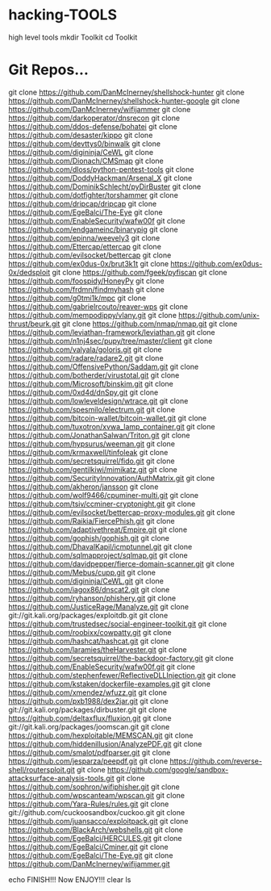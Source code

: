 # hacking-TOOLS
high level tools
mkdir Toolkit
cd Toolkit

# Git Repos...

git clone https://github.com/DanMcInerney/shellshock-hunter
git clone https://github.com/DanMcInerney/shellshock-hunter-google
git clone https://github.com/DanMcInerney/wifijammer
git clone https://github.com/darkoperator/dnsrecon
git clone https://github.com/ddos-defense/bohatei
git clone https://github.com/desaster/kippo
git clone https://github.com/devttys0/binwalk
git clone https://github.com/digininja/CeWL
git clone https://github.com/Dionach/CMSmap
git clone https://github.com/dloss/python-pentest-tools
git clone https://github.com/DoddyHackman/Arsenal_X
git clone https://github.com/DominikSchlecht/pyDirBuster
git clone https://github.com/dotfighter/torshammer
git clone https://github.com/dripcap/dripcap
git clone https://github.com/EgeBalci/The-Eye
git clone https://github.com/EnableSecurity/wafw00f
git clone https://github.com/endgameinc/binarypig
git clone https://github.com/epinna/weevely3
git clone https://github.com/Ettercap/ettercap
git clone https://github.com/evilsocket/bettercap
git clone https://github.com/ex0dus-0x/brut3k1t
git clone https://github.com/ex0dus-0x/dedsploit
git clone https://github.com/fgeek/pyfiscan
git clone https://github.com/foospidy/HoneyPy
git clone https://github.com/frdmn/findmyhash
git clone https://github.com/g0tmi1k/mpc
git clone https://github.com/gabrielrcouto/reaver-wps
git clone https://github.com/mempodippy/vlany.git
git clone https://github.com/unix-thrust/beurk.git
git clone https://github.com/nmap/nmap.git
git clone https://github.com/leviathan-framework/leviathan.git
git clone https://github.com/n1nj4sec/pupy/tree/master/client
git clone https://github.com/valyala/goloris.git
git clone https://github.com/radare/radare2.git
git clone https://github.com/OffensivePython/Saddam.git
git clone https://github.com/botherder/virustotal.git
git clone https://github.com/Microsoft/binskim.git
git clone https://github.com/0xd4d/dnSpy.git
git clone https://github.com/lowleveldesign/wtrace.git
git clone https://github.com/spesmilo/electrum.git
git clone https://github.com/bitcoin-wallet/bitcoin-wallet.git
git clone https://github.com/tuxotron/xvwa_lamp_container.git
git clone https://github.com/JonathanSalwan/Triton.git
git clone https://github.com/hypsurus/weeman.git
git clone https://github.com/krmaxwell/tinfoleak
git clone https://github.com/secretsquirrel/fido.git
git clone https://github.com/gentilkiwi/mimikatz.git
git clone https://github.com/SecurityInnovation/AuthMatrix.git
git clone https://github.com/akheron/jansson
git clone https://github.com/wolf9466/cpuminer-multi.git
git clone https://github.com/tsiv/ccminer-cryptonight.git
git clone https://github.com/evilsocket/bettercap-proxy-modules.git
git clone https://github.com/Raikia/FiercePhish.git
git clone https://github.com/adaptivethreat/Empire.git
git clone https://github.com/gophish/gophish.git
git clone https://github.com/DhavalKapil/icmptunnel.git
git clone https://github.com/sqlmapproject/sqlmap.git
git clone https://github.com/davidpepper/fierce-domain-scanner.git
git clone https://github.com/Mebus/cupp.git
git clone https://github.com/digininja/CeWL.git
git clone https://github.com/iagox86/dnscat2.git
git clone https://github.com/ryhanson/phishery.git
git clone https://github.com/JusticeRage/Manalyze.git
git clone git://git.kali.org/packages/exploitdb.git
git clone https://github.com/trustedsec/social-engineer-toolkit.git
git clone https://github.com/roobixx/cowpatty.git
git clone https://github.com/hashcat/hashcat.git
git clone https://github.com/laramies/theHarvester.git
git clone https://github.com/secretsquirrel/the-backdoor-factory.git
git clone https://github.com/EnableSecurity/wafw00f.git
git clone https://github.com/stephenfewer/ReflectiveDLLInjection.git
git clone https://github.com/kstaken/dockerfile-examples.git
git clone https://github.com/xmendez/wfuzz.git
git clone https://github.com/pxb1988/dex2jar.git
git clone git://git.kali.org/packages/dirbuster.git
git clone https://github.com/deltaxflux/fluxion.git
git clone git://git.kali.org/packages/joomscan.git
git clone https://github.com/hexploitable/MEMSCAN.git
git clone https://github.com/hiddenillusion/AnalyzePDF.git
git clone https://github.com/smalot/pdfparser.git
git clone https://github.com/jesparza/peepdf.git
git clone https://github.com/reverse-shell/routersploit.git
git clone https://github.com/google/sandbox-attacksurface-analysis-tools.git
git clone https://github.com/sophron/wifiphisher.git
git clone https://github.com/wpscanteam/wpscan.git
git clone https://github.com/Yara-Rules/rules.git
git clone git://github.com/cuckoosandbox/cuckoo.git
git clone https://github.com/juansacco/exploitpack.git
git clone https://github.com/BlackArch/webshells.git
git clone https://github.com/EgeBalci/HERCULES.git
git clone https://github.com/EgeBalci/Cminer.git
git clone https://github.com/EgeBalci/The-Eye.git
git clone https://github.com/DanMcInerney/wifijammer.git


echo FINISH!!! Now ENJOY!!!
clear
ls
